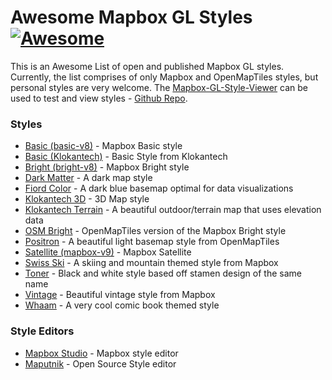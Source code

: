 # Awesome Mapbox GL Styles [![Awesome](https://cdn.rawgit.com/sindresorhus/awesome/d7305f38d29fed78fa85652e3a63e154dd8e8829/media/badge.svg)](https://github.com/sindresorhus/awesome)

This is an Awesome List of open and published Mapbox GL styles.  Currently, the list comprises of only Mapbox and OpenMapTiles styles, but personal styles are very welcome.  The [Mapbox-GL-Style-Viewer](http://natsmaps.com/mapbox-gl-style-viewer/) can be used to test and view styles - [Github Repo](https://github.com/NatEvatt/mapbox-gl-style-viewer).


### Styles

- [Basic (basic-v8)](https://github.com/mapbox/mapbox-gl-styles/blob/master/styles/basic-v8.json) - Mapbox Basic style
- [Basic (Klokantech)](https://github.com/openmaptiles/klokantech-basic-gl-style) - Basic Style from Klokantech
- [Bright (bright-v8)](https://github.com/mapbox/mapbox-gl-styles/blob/master/styles/bright-v8.json) - Mapbox Bright style
- [Dark Matter](https://github.com/openmaptiles/dark-matter-gl-style) - A dark map style
- [Fiord Color](https://github.com/openmaptiles/fiord-color-gl-style) - A dark blue basemap optimal for data visualizations
- [Klokantech 3D](https://github.com/openmaptiles/klokantech-3d-gl-style) - 3D Map style
- [Klokantech Terrain](https://github.com/openmaptiles/klokantech-terrain-gl-style) - A beautiful outdoor/terrain map that uses elevation data
- [OSM Bright](https://github.com/openmaptiles/osm-bright-gl-style) - OpenMapTiles version of the Mapbox Bright style
- [Positron](https://github.com/openmaptiles/positron-gl-style) - A beautiful light basemap style from OpenMapTiles
- [Satellite (mapbox-v9)](https://github.com/mapbox/mapbox-gl-styles/blob/master/styles/satellite-v9.json) - Mapbox Satellite
- [Swiss Ski](https://github.com/mapbox/mapbox-gl-swiss-ski-style) - A skiing and mountain themed style from Mapbox
- [Toner](https://github.com/openmaptiles/toner-gl-style) - Black and white style based off stamen design of the same name 
- [Vintage](https://github.com/mapbox/mapbox-gl-vintage-style) - Beautiful vintage style from Mapbox 
- [Whaam](https://github.com/mapbox/mapbox-gl-whaam-style) - A very cool comic book themed style

### Style Editors
- [Mapbox Studio](https://www.mapbox.com/mapbox-studio/) - Mapbox style editor
- [Maputnik](http://maputnik.com/) - Open Source Style editor
